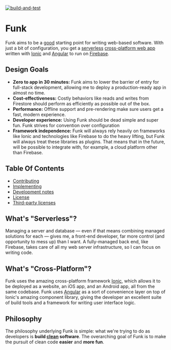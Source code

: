 [![build-and-test](https://github.com/dmayerdesign/funk/workflows/Build%20and%20Test/badge.svg?event=pull_request)](https://github.com/dmayerdesign/funk/actions)

# Funk

Funk aims to be a
[good](https://blog.cleancoder.com/uncle-bob/2012/08/13/the-clean-architecture.html)
starting point for writing web-based software. With just a bit of
configuration, you get a [serverless](https://en.wikipedia.org/wiki/Serverless_computing)
[cross-platform web app](https://en.wikipedia.org/wiki/Progressive_web_applications)
written with [Ionic](https://ionicframework.com/) and [Angular](https://angular.io) to
run on [Firebase](https://firebase.google.com).

## Design Goals

- **Zero to app in 30 minutes:** Funk aims to lower the barrier of entry for full-stack
  development, allowing me to deploy a production-ready app in almost no time.
- **Cost-effectiveness:** Costly behaviors like reads and writes from Firestore should
  perform as efficiently as possible out of the box.
- **Performance:** Offline support and pre-rendering make sure users get a fast, modern
  experience.
- **Developer experience:** Using Funk should be dead simple and super fun. Funk strives
  for convention over configuration
- **Framework independence:** Funk will always rely heavily on frameworks like Ionic and
  technologies like Firebase to do the heavy lifting, but Funk will always treat these
  libraries as plugins. That means that in the future, will be possible to integrate with,
  for example, a cloud platform other than Firebase.

## Table Of Contents

* [Contributing](./CONTRIBUTING.md)
* [Implementing](./IMPLEMENTING.md)
* [Development notes](./DEVELOPMENT_NOTES.md)
* [License](./LICENSE.md)
* [Third-party licenses](./THIRD_PARTY_LICENSES.md)

## What's "Serverless"?

Managing a server and database — even if that means combining managed solutions for
each — gives me, a front-end developer, far more control (and opportunity to mess up) than
I want. A fully-managed back end, like Firebase, takes care of all my web server
infrastructure, so I can focus on writing code.

## What's "Cross-Platform"?

Funk uses the amazing cross-platform framework [Ionic](https://ionicframework.com/), which
allows it to be deployed as a website, an iOS app, and an Android app, all from the same
codebase. Funk uses [Angular](https://angular.io) as a sort of convenience layer on top of
Ionic's amazing component library, giving the developer an excellent suite of build tools
and a framework for writing user interface logic.

## Philosophy

The philosophy underlying Funk is simple: what we're trying to do as developers is
**build [clean](https://blog.cleancoder.com/uncle-bob/2012/08/13/the-clean-architecture.html) software**.
The overarching goal of Funk is to make the pursuit of clean code **easier** and
**more fun**.
